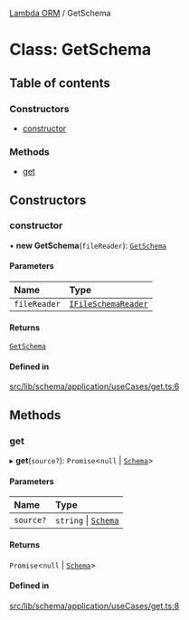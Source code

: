 [Lambda ORM](../README.md) / GetSchema

# Class: GetSchema

## Table of contents

### Constructors

- [constructor](GetSchema.md#constructor)

### Methods

- [get](GetSchema.md#get)

## Constructors

### constructor

• **new GetSchema**(`fileReader`): [`GetSchema`](GetSchema.md)

#### Parameters

| Name | Type |
| :------ | :------ |
| `fileReader` | [`IFileSchemaReader`](../interfaces/IFileSchemaReader.md) |

#### Returns

[`GetSchema`](GetSchema.md)

#### Defined in

[src/lib/schema/application/useCases/get.ts:6](https://github.com/FlavioLionelRita/lambdaorm/blob/bea17731/src/lib/schema/application/useCases/get.ts#L6)

## Methods

### get

▸ **get**(`source?`): `Promise`\<``null`` \| [`Schema`](../interfaces/Schema.md)\>

#### Parameters

| Name | Type |
| :------ | :------ |
| `source?` | `string` \| [`Schema`](../interfaces/Schema.md) |

#### Returns

`Promise`\<``null`` \| [`Schema`](../interfaces/Schema.md)\>

#### Defined in

[src/lib/schema/application/useCases/get.ts:8](https://github.com/FlavioLionelRita/lambdaorm/blob/bea17731/src/lib/schema/application/useCases/get.ts#L8)
